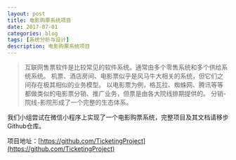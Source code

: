 ```yaml
---
layout: post
title: 电影购票系统项目
date: 2017-07-01
categories: blog
tags: [系统分析与设计]
description: 电影购票系统项目
---
```


>互联网售票软件是比较常见的软件系统。通常由多个零售系统和多个供给系统系统。 机票、酒店房间、电影票似乎是风马牛大相关的系统，但它们之间存在极其相似的业务模型。 以电影票为例，格瓦拉、蜘蛛网、腾讯等等都做类似的电影票分销、推广业务，但票是由各大院线排期提供的。 分销-院线-影院形成了一个完整的生态体系。


我们小组尝试在微信小程序上实现了一个电影购票系统，完整项目及其文档请移步Github仓库。

项目地址：[https://github.com/TicketingProject](https://github.com/TicketingProject)

